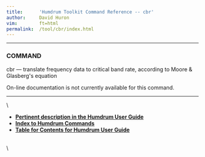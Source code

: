 ```yaml
---
title:		'Humdrum Toolkit Command Reference -- cbr'
author:		David Huron
vim:		ft=html
permalink:	/tool/cbr/index.html
---
```


------------------------------------------------------------------------

### COMMAND

<span class="tool">cbr</span> &mdash; translate frequency data to critical band rate, according to
Moore & Glasberg's equation

On-line documentation is not currently available for this command.

------------------------------------------------------------------------

\

-   [**Pertinent description in the Humdrum User
    Guide**](../guide34.html#Interval_Vectors_Using_the_iv_Command)
-   [**Index to Humdrum Commands**](../commands.toc.html)
-   [**Table for Contents for Humdrum User Guide**](../guide.toc.html)

\
\
